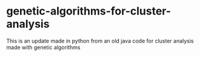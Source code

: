 # genetic-algorithms-for-cluster-analysis
This is an update made in python from an old java code for cluster analysis made with genetic algorithms

